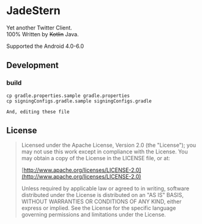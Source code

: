 # JadeStern

Yet another Twitter Client.  
100% Written by ~~Kotlin~~ Java.

Supported the Android 4.0-6.0

## Development

### build

```shellScript
cp gradle.properties.sample gradle.properties
cp signingConfigs.gradle.sample signingConfigs.gradle

And, editing these file
```

## License

> Licensed under the Apache License, Version 2.0 (the "License");
> you may not use this work except in compliance with the License.
> You may obtain a copy of the License in the LICENSE file, or at:
>
>  [http://www.apache.org/licenses/LICENSE-2.0](http://www.apache.org/licenses/LICENSE-2.0)
>
> Unless required by applicable law or agreed to in writing, software
> distributed under the License is distributed on an "AS IS" BASIS,
> WITHOUT WARRANTIES OR CONDITIONS OF ANY KIND, either express or implied.
> See the License for the specific language governing permissions and
> limitations under the License.
